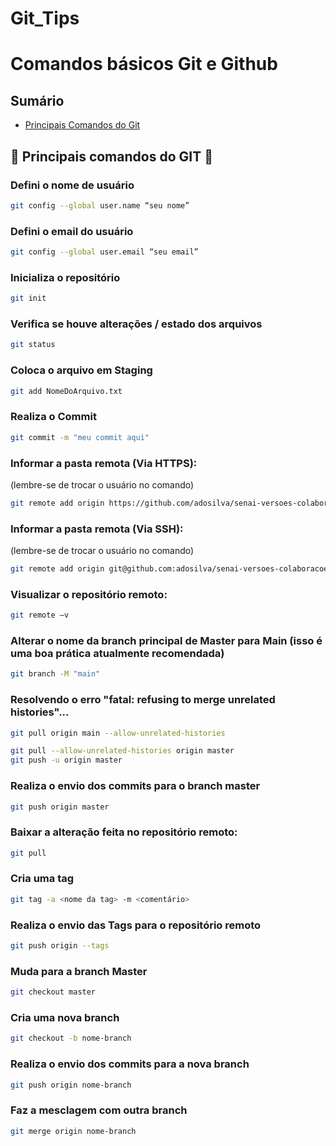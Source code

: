 # Git_Tips

# Comandos básicos Git e Github

## Sumário

<!--ts-->

- [Principais Comandos do Git](#-principais-comandos-do-git-)
<!--te-->

## 👑 Principais comandos do GIT 👑

### Defini o nome de usuário

```bash
git config --global user.name “seu nome”
```

### Defini o email do usuário

```bash
git config --global user.email “seu email”
```

### Inicializa o repositório

```bash
git init
```

### Verifica se houve alterações / estado dos arquivos

```bash
git status
```

### Coloca o arquivo em Staging

```bash
git add NomeDoArquivo.txt
```

### Realiza o Commit

```bash
git commit -m "meu commit aqui"
```

### Informar a pasta remota (Via HTTPS):

(lembre-se de trocar o usuário no comando)

```bash
git remote add origin https://github.com/adosilva/senai-versoes-colaboracoes.git
```

### Informar a pasta remota (Via SSH):

(lembre-se de trocar o usuário no comando)

```bash
git remote add origin git@github.com:adosilva/senai-versoes-colaboracoes.git
```

### Visualizar o repositório remoto:

```bash
git remote –v
```

### Alterar o nome da branch principal de Master para Main (isso é uma boa prática atualmente recomendada)

```bash
git branch -M "main"
```

### Resolvendo o erro "fatal: refusing to merge unrelated histories"...

```bash
git pull origin main --allow-unrelated-histories
```

```bash
git pull --allow-unrelated-histories origin master
git push -u origin master
```

### Realiza o envio dos commits para o branch master

```bash
git push origin master
```

### Baixar a alteração feita no repositório remoto:

```bash
git pull
```

### Cria uma tag

```bash
git tag -a <nome da tag> -m <comentário>
```

### Realiza o envio das Tags para o repositório remoto

```bash
git push origin --tags
```

### Muda para a branch Master

```bash
git checkout master
```

### Cria uma nova branch

```bash
git checkout -b nome-branch
```

### Realiza o envio dos commits para a nova branch

```bash
git push origin nome-branch
```

### Faz a mesclagem com outra branch

```bash
git merge origin nome-branch
```
